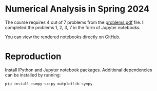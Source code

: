 # Numerical Analysis in Spring 2024

The course requires 4 out of 7 problems from the [problems.pdf](problems.pdf) file. I completed the problems 1, 2, 3, 7 in the form of Jupyter notebooks.

You can view the rendered notebooks directly on GitHub.

# Reproduction

Install IPython and Jupyter notebook packages. Additional dependencies can be installed by running:

```bash
pip install numpy scipy matplotlib sympy
```
